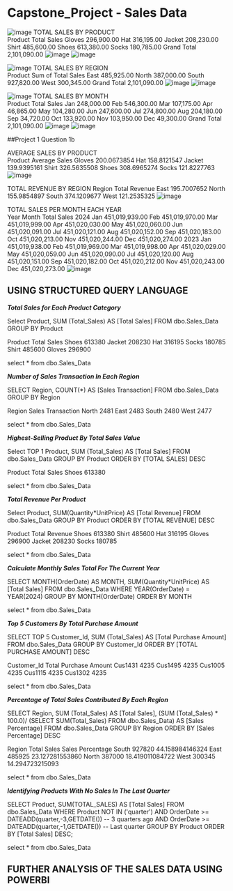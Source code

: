 # Capstone_Project - Sales Data

![image](https://github.com/user-attachments/assets/6d001534-3da8-4f61-b3ef-4219e77b24a2)
TOTAL SALES BY PRODUCT	
Product	 Total Sales
Gloves	 296,900.00 
Hat	 316,195.00 
Jacket	 208,230.00 
Shirt	 485,600.00 
Shoes	 613,380.00 
Socks	 180,785.00 
Grand Total	 2,101,090.00 
![image](https://github.com/user-attachments/assets/7378c5f0-a345-4fa5-b524-fb31f61815da)
![image](https://github.com/user-attachments/assets/37801fc4-9444-459e-a7bd-9aba94b904b4)



![image](https://github.com/user-attachments/assets/67963caa-14f4-4ada-b287-40afc3aefb0c)
TOTAL SALES BY REGION	
Product	Sum of Total Sales
East	 485,925.00 
North	 387,000.00 
South	 927,820.00 
West	 300,345.00 
Grand Total	 2,101,090.00 
![image](https://github.com/user-attachments/assets/6dc9e424-fdad-40ad-a923-e30df68e04dc)
![image](https://github.com/user-attachments/assets/dc2a2386-87b8-45c2-977d-c77ee0ef4b27)



![image](https://github.com/user-attachments/assets/b877cf44-6e0b-4222-923c-5bc44a301f55)
TOTAL SALES BY MONTH	
Product	 Total Sales
Jan	 248,000.00 
Feb	 546,300.00 
Mar	 107,175.00 
Apr	 46,865.00 
May	 104,280.00 
Jun	 247,600.00 
Jul	 274,800.00 
Aug	 204,180.00 
Sep	 34,720.00 
Oct	 133,920.00 
Nov	 103,950.00 
Dec	 49,300.00 
Grand Total	 2,101,090.00 
![image](https://github.com/user-attachments/assets/9a296e04-ee33-4197-bea0-2c5dc872bf6a)
![image](https://github.com/user-attachments/assets/5977d204-5efe-4482-9cd0-50347c383b63)


##Project 1 Question 1b

AVERAGE SALES BY PRODUCT	
Product	Average Sales
Gloves	200.0673854
Hat	158.8121547
Jacket	139.9395161
Shirt	326.5635508
Shoes	308.6965274
Socks	121.8227763
![image](https://github.com/user-attachments/assets/de918abc-8968-467c-8c01-40fd670997a5)


TOTAL REVENUE BY REGION	
Region	Total Revenue
East	195.7007652
North	155.9854897
South	374.1209677
West	121.2535325
![image](https://github.com/user-attachments/assets/439568a6-a99a-42e6-a0f7-1a6bb8df6714)


TOTAL SALES PER MONTH EACH YEAR		
Year	Month	 Total Sales 
2024	Jan	 451,019,939.00 
	Feb	 451,019,970.00 
	Mar	 451,019,999.00 
	Apr	 451,020,030.00 
	May	 451,020,060.00 
	Jun	 451,020,091.00 
	Jul	 451,020,121.00 
	Aug	 451,020,152.00 
	Sep	 451,020,183.00 
	Oct	 451,020,213.00 
	Nov	 451,020,244.00 
	Dec	 451,020,274.00 
2023	Jan	 451,019,938.00 
	Feb	 451,019,969.00 
	Mar	 451,019,998.00 
	Apr	 451,020,029.00 
	May	 451,020,059.00 
	Jun	 451,020,090.00 
	Jul	 451,020,120.00 
	Aug	 451,020,151.00 
	Sep	 451,020,182.00 
	Oct	 451,020,212.00 
	Nov	 451,020,243.00 
	Dec	 451,020,273.00 
![image](https://github.com/user-attachments/assets/ed34fcab-71a1-4a0f-a071-7e71d9245aec)


## USING STRUCTURED QUERY LANGUAGE

***Total Sales for Each Product Category***

Select Product, SUM (Total_Sales) AS [Total Sales]
FROM dbo.Sales_Data
GROUP BY Product

Product Total Sales
Shoes	613380
Jacket	208230
Hat	    316195
Socks	180785
Shirt	485600
Gloves	296900

select * from dbo.Sales_Data


***Number of Sales Transaction In Each Region***

SELECT Region, COUNT(*) AS [Sales Transaction]
FROM dbo.Sales_Data
GROUP BY Region

Region  Sales Transaction
North	2481
East	2483
South	2480
West	2477

select * from dbo.Sales_Data


***Highest-Selling Product By Total Sales Value***

Select TOP 1 Product, SUM (Total_Sales) AS [Total Sales]
FROM dbo.Sales_Data
GROUP BY Product
ORDER BY [TOTAL SALES] DESC

Product Total Sales
Shoes	613380

select * from dbo.Sales_Data


***Total Revenue Per Product***

Select Product, SUM(Quantity*UnitPrice) AS [Total Revenue]
FROM dbo.Sales_Data
GROUP BY Product
ORDER BY [TOTAL REVENUE] DESC

Product Total Revenue
Shoes	613380
Shirt	485600
Hat	    316195
Gloves	296900
Jacket	208230
Socks	180785

select * from dbo.Sales_Data


***Calculate Monthly Sales Total For The Current Year***

SELECT MONTH(OrderDate) AS MONTH,
SUM(Quantity*UnitPrice) AS [Total Sales]
FROM dbo.Sales_Data
WHERE YEAR(OrderDate) = YEAR(2024)
GROUP BY MONTH(OrderDate)
ORDER BY MONTH

select * from dbo.Sales_Data


***Top 5 Customers By Total Purchase Amount***

SELECT TOP 5 Customer_Id,
SUM (Total_Sales) AS [Total Purchase Amount]
FROM dbo.Sales_Data
GROUP BY Customer_Id
ORDER BY [TOTAL PURCHASE AMOUNT] DESC

Customer_Id   Total Purchase Amount
Cus1431	      4235
Cus1495	      4235
Cus1005	      4235
Cus1115	      4235
Cus1302	      4235

select * from dbo.Sales_Data


***Percentage of Total Sales Contributed By Each Region***

SELECT Region,
SUM (Total_Sales) AS [Total Sales],
(SUM (Total_Sales) * 100.0)/ (SELECT SUM(Total_Sales) 
FROM dbo.Sales_Data) AS [Sales Percentage]
FROM dbo.Sales_Data
GROUP BY Region
ORDER BY [Sales Percentage] DESC

Region  Total Sales  Sales Percentage
South	927820	     44.158984146324
East	485925	     23.127281553860
North	387000	     18.419011084722
West	300345	     14.294723215093

select * from dbo.Sales_Data

***Identifying Products With No Sales In The Last Quarter***

SELECT Product,
SUM(TOTAL_SALES) AS [Total Sales]
FROM dbo.Sales_Data
WHERE Product NOT IN ('quarter')
  AND OrderDate >= DATEADD(quarter,-3,GETDATE()) -- 3 quarters ago
  AND OrderDate >= DATEADD(quarter,-1,GETDATE()) -- Last quarter
GROUP BY Product
ORDER BY [Total Sales] DESC;


select * from dbo.Sales_Data

## FURTHER ANALYSIS OF THE SALES DATA USING POWERBI






